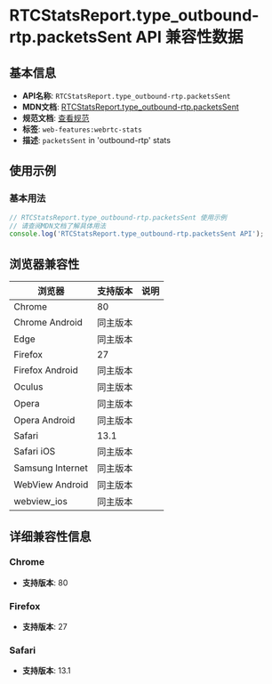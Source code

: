 # RTCStatsReport.type_outbound-rtp.packetsSent API 兼容性数据

## 基本信息

- **API名称**: `RTCStatsReport.type_outbound-rtp.packetsSent`
- **MDN文档**: [RTCStatsReport.type_outbound-rtp.packetsSent](https://developer.mozilla.org/docs/Web/API/RTCOutboundRtpStreamStats/packetsSent)
- **规范文档**: [查看规范](https://w3c.github.io/webrtc-stats/#dom-rtcsentrtpstreamstats-packetssent)
- **标签**: `web-features:webrtc-stats`
- **描述**: `packetsSent` in 'outbound-rtp' stats

## 使用示例

### 基本用法

```javascript
// RTCStatsReport.type_outbound-rtp.packetsSent 使用示例
// 请查阅MDN文档了解具体用法
console.log('RTCStatsReport.type_outbound-rtp.packetsSent API');
```

## 浏览器兼容性

| 浏览器 | 支持版本 | 说明 |
|--------|----------|------|
| Chrome | 80 |  |
| Chrome Android | 同主版本 |  |
| Edge | 同主版本 |  |
| Firefox | 27 |  |
| Firefox Android | 同主版本 |  |
| Oculus | 同主版本 |  |
| Opera | 同主版本 |  |
| Opera Android | 同主版本 |  |
| Safari | 13.1 |  |
| Safari iOS | 同主版本 |  |
| Samsung Internet | 同主版本 |  |
| WebView Android | 同主版本 |  |
| webview_ios | 同主版本 |  |

## 详细兼容性信息

### Chrome

- **支持版本**: 80

### Firefox

- **支持版本**: 27

### Safari

- **支持版本**: 13.1

